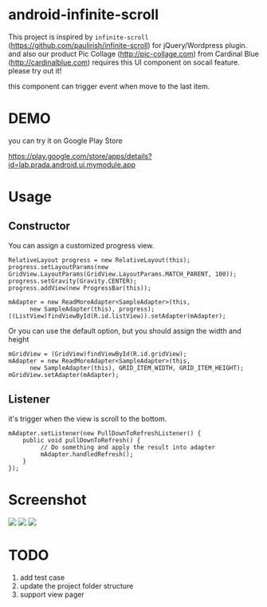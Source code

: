 android-infinite-scroll
======================

This project is inspired by `infinite-scroll` (https://github.com/paulirish/infinite-scroll) for jQuery/Wordpress plugin. and also our product Pic Collage (http://pic-collage.com) from Cardinal Blue (http://cardinalblue.com) requires this UI component on socail feature. please try out it!

this component can trigger event when move to the last item.

DEMO
====

you can try it on Google Play Store

https://play.google.com/store/apps/details?id=lab.prada.android.ui.mymodule.app

Usage
=====

Constructor
-----------

You can assign a customized progress view.

```
RelativeLayout progress = new RelativeLayout(this);
progress.setLayoutParams(new GridView.LayoutParams(GridView.LayoutParams.MATCH_PARENT, 100));
progress.setGravity(Gravity.CENTER);
progress.addView(new ProgressBar(this));

mAdapter = new ReadMoreAdapter<SampleAdapter>(this,
      new SampleAdapter(this), progress);
((ListView)findViewById(R.id.listView)).setAdapter(mAdapter);
```

Or you can use the default option, but you should assign the width and height

```
mGridView = (GridView)findViewById(R.id.gridView);
mAdapter = new ReadMoreAdapter<SampleAdapter>(this,
      new SampleAdapter(this), GRID_ITEM_WIDTH, GRID_ITEM_HEIGHT);
mGridView.setAdapter(mAdapter);
```

Listener
--------

it's trigger when the view is scroll to the bottom.

```
mAdapter.setListener(new PullDownToRefreshListener() {
    public void pullDownToRefresh() {
         // Do something and apply the result into adapter
         mAdapter.handledRefresh();
    }
});
```

Screenshot
==========

![](https://farm3.staticflickr.com/2925/13926159311_db68af5a70_d.jpg)
![](https://farm8.staticflickr.com/7187/13926159481_67ec4ed906_d.jpg)
![](https://farm6.staticflickr.com/5567/13926164336_452ccb2104_d.jpg)

TODO
====

1. add test case
2. update the project folder structure
3. support view pager
